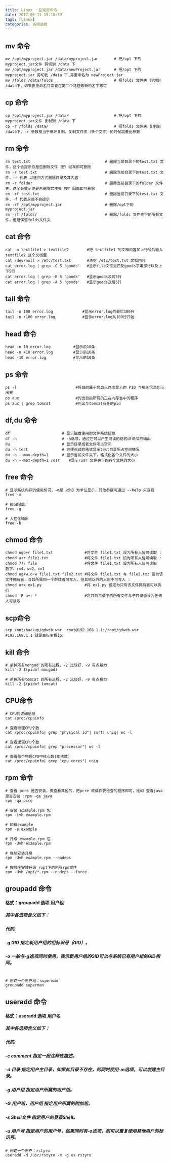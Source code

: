 ```yaml
---
title: Linux 一些常用命令
date: 2017-06-11 15:18:59
tags: [Linux]
categories: 网络运维
---
```

## mv 命令
```shell
mv /opt/myproject.jar /data/myproject.jar		# 把/opt 下的 myproject.jar文件 剪切到 /data 下
mv /opt/myproject.jar /data/newProject.jar		# 把/opt 下的 myproject.jar 剪切到 /data 下,并重命名为 newProject.jar
mv /folds /data/folds							# 把folds 文件夹 剪切到 /data下，如果要重命名只需要在第二个路径改新的名字即可 
```
## cp 命令
```shell
cp /opt/myproject.jar /data/					# 把/opt 下的 myproject.jar文件 复制到 /data 下
cp -r /folds /data/								# 把folds 文件夹 复制到 /data下，-r 参数相当于循环复制，复制文件夹（多个文件）的时候需要此参数
```

## rm 命令
```shell
rm test.txt 								# 删除当前目录下的test.txt 文件，这个会提示你是否删除文件 按Y 回车即可删除
rm -r test.txt 								# 删除当前目录下的test.txt 文件，-r 代表 以递归方式删除目录及其内容
rm -r folder 								# 删除当前目录下的folder 文件夹，这个会提示你是否删除文件夹 按Y 回车即可删除
rm -rf test.txt 							# 删除当前目录下的test.txt 文件，-f 代表永远不会提示
rm -rf /opt/myproject.jar 					# 删除/opt下的 myproject.jar
rm -rf /folds/								# 删除/folds 文件夹下的所有文件，但是保留folds文件夹
```


## cat 命令
```shell
cat -n textfile1 > textfile2        #把 textfile1 的文档内容加上行号后输入 textfile2 这个文档里
cat /dev/null > /etc/test.txt       #清空 /etc/test.txt 文档内容
cat error.log | grep -C 5 'goods'   #显示file文件里匹配goods字串那行以及上下5行
cat error.log | grep -B 5 'goods'   #显示goods及前5行
cat error.log | grep -A 5 'goods'   #显示goods及后5行
```

## tail 命令
```shell
tail -n 100 error.log             #显示error.log的最后100行
tail -n +100 error.log            #显示error.log从100行开始
```

## head 命令
```shell
head -n 10 error.log          #显示前10条
head -n +10 error.log         #显示前10条
head -10 error.log            #显示前10条
```

## ps 命令
```shell
ps -l                          #将目前属于您自己这次登入的 PID 与相关信息列示出来
ps aux                         #列出目前所有的正在内存当中的程序
ps aux | grep tomcat           #列出与tomcat有关的pid
```

## df,du 命令
```shell
df                       # 显示磁盘使用的文件系统信息
df -h                    # -h选项，通过它可以产生可读的格式df命令的输出
du                       # 显示目录或者文件所占空间
du -h test               # 方便阅读的格式显示test目录所占空间情况
du -h --max-depth=1      # 显示当前文件夹下，格式化各个文件的大小
du -h --max-depth=1 /usr	#显示/usr 文件夹下的各个文件的大小
```

## free 命令
```shell
# 显示系统内存的使用情况，-m是 以MB 为单位显示，其他参数可通过 --help 来查看
free -m

# 按GB输出
free -g

# 人性化输出
free -h
```


## chmod 命令

```shell
chmod ugo+r file1.txt              #将文件 file1.txt 设为所有人皆可读取 :
chmod a+r file1.txt                #将文件 file1.txt 设为所有人皆可读取 :
chmod 777 file                     #将文件 file1.txt 设为所有人皆可读取  数字，r=4，w=2，x=1
chmod ug+w,o-w file1.txt file2.txt #将文件 file1.txt 与 file2.txt 设为该文件拥有者，与其所属同一个群体者可写入，但其他以外的人则不可写入 :
chmod u+x ex1.py                   #将 ex1.py 设定为只有该文件拥有者可以执行
chmod -R a+r *                     #将目前目录下的所有文件与子目录皆设为任何人可读取
```

## scp命令
```
scp /mnt/backup/gdweb.war  root@192.168.1.1:/root/gdweb.war        #192.168.1.1 就是目标主机ip，
```

## kill 命令
```shell
# 杀掉所有mongod 的所有进程，-2 比较好，-9 有点暴力
kill -2 $(pidof mongod)

# 杀掉所有tomcat 的所有进程，-2 比较好，-9 有点暴力
kill -2 $(pidof tomcat)
```

## CPU命令
```shell
# CPU的详细信息
cat /proc/cpuinfo

# 查看物理CPU个数
cat /proc/cpuinfo| grep "physical id"| sort| uniq| wc -l

# 查看逻辑CPU个数
cat /proc/cpuinfo| grep "processor"| wc -l

# 查看每个物理CPU中核心数(即核数)
cat /proc/cpuinfo| grep "cpu cores"| uniq

```

## rpm 命令
```shell
# 查看 pcre 是否安装，要查看其他的，把pcre 改成你要检查的程序即可，比如 查看java是否安装 :rpm -qa java
rpm -qa pcre

# 安装 example.rpm 包
rpm -ivh example.rpm

# 卸载example 
rpm -e example

# 升级 example.rpm 包
rpm -Uvh example.rpm

# 强制安装升级
rpm -Uvh example.rpm --nodeps

# 按顺序安装升级 /opt下的所有rpm文件
rpm -Uvh /opt/*.rpm --nodeps --force
```

## groupadd  命令
#### 格式：groupadd 选项 用户组
##### 其中各选项含义如下：
##### 代码:
##### -g GID 指定新用户组的组标识号（GID）。
##### -o 一般与-g选项同时使用，表示新用户组的GID可以与系统已有用户组的GID相同。
```

# 创建一个用户组：superman
groupadd superman
```

## useradd 命令
#### 格式：useradd 选项 用户名
##### 其中各选项含义如下：
##### 代码:
##### -c comment 指定一段注释性描述。
##### -d 目录 指定用户主目录，如果此目录不存在，则同时使用-m选项，可以创建主目录。
##### -g 用户组 指定用户所属的用户组。
##### -G 用户组，用户组 指定用户所属的附加组。
##### -s Shell文件 指定用户的登录Shell。
##### -u 用户号 指定用户的用户号，如果同时有-o选项，则可以重复使用其他用户的标识号。
```
# 创建一个用户：rstyro
useradd -d /usr/rstyro -m -g es rstyro
```
